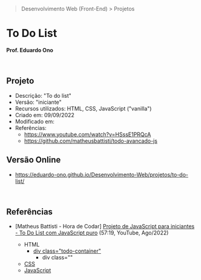 > Desenvolvimento Web (Front-End) > Projetos

# To Do List

__Prof. Eduardo Ono__

&nbsp;

## Projeto

* Descrição: "To do list"
* Versão: "iniciante"
* Recursos utilizados: HTML, CSS, JavaScript ("vanilla")
* Criado em: 09/09/2022
* Modificado em:
* Referências:
    * https://www.youtube.com/watch?v=HSssE1PRQcA
    * https://github.com/matheusbattisti/todo-avancado-js


## Versão Online

* https://eduardo-ono.github.io/Desenvolvimento-Web/projetos/to-do-list/

&nbsp;

## Referências

* [Matheus Battisti - Hora de Codar] [Projeto de JavaScript para iniciantes - To Do List com JavaScript puro](https://www.youtube.com/watch?v=HSssE1PRQcA) (57:19, YouTube, Ago/2022)

    * HTML
        * <a href="https://youtu.be/HSssE1PRQcA?t=519" target="todo-list">div class="todo-container"</a>
            * div class=""
    * [CSS](https://youtu.be/HSssE1PRQcA?t=1041)
    * [JavaScript](https://youtu.be/HSssE1PRQcA?t=1885)

&nbsp;
